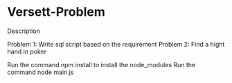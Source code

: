 # Versett-Problem

Description

Problem 1: Write sql script based on the requirement
Problem 2: Find a hight hand in poker

Run the command npm install to install the node_modules
Run the command node main.js
